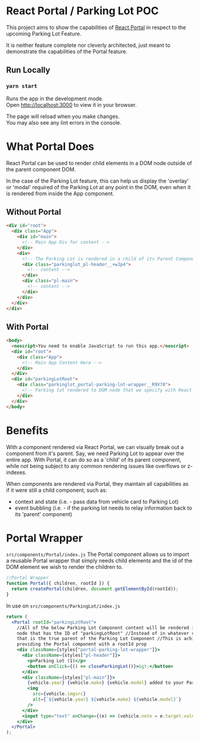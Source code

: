 # React Portal / Parking Lot POC

This project aims to show the capabilities of [React Portal](https://reactjs.org/docs/portals.html) in respect to the upcoming Parking Lot Feature.

It is neither feature complete nor cleverly architected, just meant to demonstrate the capabilities of the Portal feature.

## Run Locally

### `yarn start`

Runs the app in the development mode.\
Open [http://localhost:3000](http://localhost:3000) to view it in your browser.

The page will reload when you make changes.\
You may also see any lint errors in the console.

# What Portal Does

React Portal can be used to render child elements in a DOM node outside of the parent component DOM.

In the case of the Parking Lot feature, this can help us display the 'overlay' or 'modal' required of the Parking Lot at any point in the DOM, even when it is rendered from inside the App component.

## Without Portal

```html
<div id="root">
  <div class="App">
    <div id="main">
      <!-- Main App Div for content -->
    </div>
    <div>
      <!-- The Parking Lot is rendered in a child of its Parent Component, App  -->
      <div class="parkinglot_pl-header__+wJp4">
        <!-- content -->
      </div>
      <div class="pl-main">
        <!-- content -->
      </div>
    </div>
  </div>
</div>
```

## With Portal

```html
<body>
  <noscript>You need to enable JavaScript to run this app.</noscript>
  <div id="root">
    <div class="App">
      <!-- Main App Content Here -->
    </div>
  </div>
  <div id="parkingLotRoot">
    <div class="parkinglot_portal-parking-lot-wrapper__R9V70">
      <!-- Parking lot rendered to DOM node that we specify with React Portal -->
    </div>
  </div>
</body>
```

# Benefits

With a component rendered via React Portal, we can visually break out a component from it's parent. Say, we need Parking Lot to appear over the entire app. With Portal, it can do so as a 'child' of its parent component, while not being subject to any common rendering issues like overflows or z-indexes.

When components are rendered via Portal, they maintain all capabilities as if it were still a child component, such as:

- context and state (i.e. - pass data from vehicle card to Parking Lot)
- event bubbling (i.e. - if the parking lot needs to relay information back to its 'parent' component)

# Portal Wrapper

`src/components/Portal/index.js`
The Portal component allows us to import a reusable Portal wrapper that simply needs child elements and the id of the DOM element we wish to render the children to.

```js
//Portal Wrapper
function Portal({ children, rootId }) {
  return createPortal(children, document.getElementById(rootId));
}
```

In use on `src/components/ParkingLot/index.js`

```jsx
return (
  <Portal rootId="parkingLotRoot">
    //All of the below Parking Lot Component content will be rendered in the DOM
    node that has the ID of "parkingLotRoot" //Instead of in whatever component
    that is the true parent of the Parking Lot Component //This is achieved by
    providing the Portal component with a rootId prop
    <div className={styles["portal-parking-lot-wrapper"]}>
      <div className={styles["pl-header"]}>
        <p>Parking Lot (1)</p>
        <button onClick={() => closeParkingLot()}>&gt;</button>
      </div>
      <div className={styles["pl-main"]}>
        {vehicle.year} {vehicle.make} {vehicle.model} added to your Parking Lot.
        <img
          src={vehicle.imgsrc}
          alt={`${vehicle.year} ${vehicle.make} ${vehicle.model}`}
        />
      </div>
      <input type="text" onChange={(e) => (vehicle.note = e.target.value)} />
    </div>
  </Portal>
);
```
